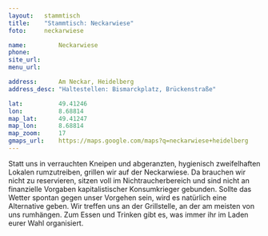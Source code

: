 ```yaml
---
layout:   stammtisch
title:    "Stammtisch: Neckarwiese"
foto:     neckarwiese

name:         Neckarwiese
phone:
site_url:
menu_url:

address:      Am Neckar, Heidelberg
address_desc: "Haltestellen: Bismarckplatz, Brückenstraße"

lat:          49.41246
lon:          8.68814
map_lat:      49.41247
map_lon:      8.68814
map_zoom:     17
gmaps_url:    https://maps.google.com/maps?q=neckarwiese+heidelberg
---
```

Statt uns in verrauchten Kneipen und abgeranzten, hygienisch zweifelhaften
Lokalen rumzutreiben, grillen wir auf der Neckarwiese.  Da brauchen wir nicht
zu reservieren, sitzen voll im Nichtraucherbereich und sind nicht an
finanzielle Vorgaben kapitalistischer Konsumkrieger gebunden.  Sollte das
Wetter spontan gegen unser Vorgehen sein, wird es natürlich eine Alternative
geben.  Wir treffen uns an der Grillstelle, an der am meisten von uns
rumhängen. Zum Essen und Trinken gibt es, was immer ihr im Laden eurer Wahl
organisiert.
